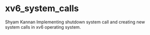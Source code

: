 # xv6_system_calls
Shyam Kannan
Implementing shutdown system call and creating new system calls in xv6 operating system. 
